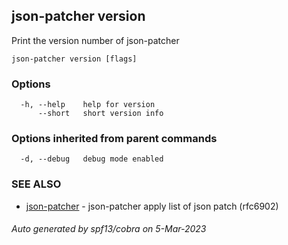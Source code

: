 ## json-patcher version

Print the version number of json-patcher

```
json-patcher version [flags]
```

### Options

```
  -h, --help    help for version
      --short   short version info
```

### Options inherited from parent commands

```
  -d, --debug   debug mode enabled
```

### SEE ALSO

* [json-patcher](json-patcher.md)	 - json-patcher  apply list of json patch (rfc6902)

###### Auto generated by spf13/cobra on 5-Mar-2023
